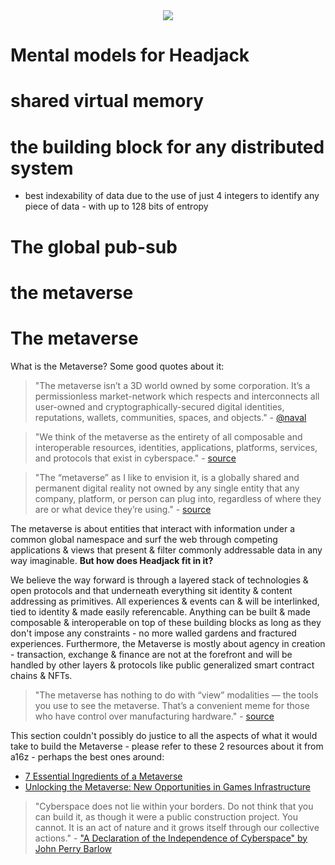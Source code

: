 <div style="text-align: center;">
    <img src="https://png.pngitem.com/pimgs/s/207-2073499_translate-platform-from-english-to-spanish-work-in.png">
</div>

# Mental models for Headjack


# shared virtual memory

# the building block for any distributed system
- best indexability of data due to the use of just 4 integers to identify any piece of data - with up to 128 bits of entropy


# The global pub-sub

# the metaverse



<!-- 

Ethereum is NOT the world computer - it's the world's settlement layer. The world computer will be built on the unified and global identity & address space of Headjack.



It enables the construction of global [causally consistent](https://en.wikipedia.org/wiki/Causal_consistency) distributed systems
TODO: is this true? what about the problem of an anchored message referencing an unanchored message? - maybe only true for the authorizations but not messages that refer to each other


Headjack is [distributed shared memory](https://en.wikipedia.org/wiki/Distributed_shared_memory) which is a form of memory architecture where physically separated memories can be addressed as a single shared address space

It is the ultimate [virtual memory](https://en.wikipedia.org/wiki/Virtual_memory) with enough space for anything (4 integers ==> 128 bits, also maybe more if there is fractal addressing?)
- a unified view of anything addressable


we can construct a Single address space operating system
https://en.wikipedia.org/wiki/Single_address_space_operating_system
where 



For Headjack the role of a [MMU](https://en.wikipedia.org/wiki/Memory_management_unit) is handled by the blockchain state ???

can build an infinite-core world computer atop a global shared addressing space


TODO: think about
https://en.wikipedia.org/wiki/Consistency_model
https://en.wikipedia.org/wiki/Memory_coherence
https://en.wikipedia.org/wiki/Cache_coherence
https://en.wikipedia.org/wiki/Causal_consistency



it disrupts layers 3, 4 & 5 of the osi model and turns the web into a computer



> "The internet is the computer but it's missing identity and [acls](https://en.wikipedia.org/wiki/Access-control_list)." - [koalaman](https://news.ycombinator.com/item?id=25734612).


- how to think about Headjack - analogies, kafka, etc.


- Kafka comparison - whats a stream, what are the guarantees and differences
    - maybe take the event streams part of the "possibilities with open data" page and separate it?
    - 
    - do a table as a comparison
    - 


if everything is just hashes indexing will suffer.


Whatever you think about [Urbit](https://urbit.org/) - even it could be migrated from Ethereum to Headjack for its identity. TODO: is this true? 32 bit integers for ids?


- the hierarchical addressing of content is a natural fit for kafka topics
    - application IDs as topics and offsets as nonces
        - lol - no, there are limits to how many topics there are - better use Cassandra
    - topics per user?
    - still very easy to pipe everything through it as compared to data with hashes
    - this is for infrastructure page!




[open state database](https://twitter.com/balajis/status/1123092897664880640)



RSS was [too technical](https://twitter.com/mgsiegler/status/311992206716203008) and it failed - [`"people jumped ship as soon as something better came along"`](https://twobithistory.org/2018/12/18/rss.html).
This is the user friendly revival of RSS



Think of Headjack as an [information bus](https://www.cs.cornell.edu/courses/cs614/2003sp/papers/OPS93.pdf) on top of which any type of distributed system can be architected thanks to the minimal semantics, self-describing messages, dynamically definable message types & permissionlessness. The service objects that deal with identity & authorization are on-chain and have guaranteed storage & retrievability whereas all data objects are just cryptographically anchored and stored off-chain ([IPFS](https://en.wikipedia.org/wiki/InterPlanetary_File_System)) for which durability & retrievability is on a [best-effort](https://en.wikipedia.org/wiki/Best-effort_delivery) basis without guarantees. It can [scale](numbers.md) practically as much as necessary. Another way to look at it is as a global [publish-subscribe](https://en.wikipedia.org/wiki/Publish%E2%80%93subscribe_pattern) messaging network similar to [Kafka](https://kafka.apache.org/intro) where accounts are treated as topics to which anyone can subscribe to - a notification highway. It is the manifestation of Jack's [vision for decentralizing Twitter](https://twitter.com/jack/status/1204766078468911106) which should have never become a company as [Jack admits](https://twitter.com/jack/status/1562861302242226178).



http://www.paulgraham.com/twitter.html
https://twitter.com/jack/status/1518772756069773313





- Integers are the most well-known, compact, and easy to work with data type - faster/easier indexing & querying versus content addressing, hashes, keypairs & signatures.



-->



















<!--
Metaverse stuff to go in the mental models page

The metaverse is connected and there is no connectivity without common addressing and shared identity


It is the enabler of layering of tech in the metaverse - the one true ID

The collective no lying by public officials panopticon - funding public goods in public in the metaverse

Whatever we build would effectively be the matrix. The matrix is the metaverse - put this qith the metaverse stuff in the last page

the ledger of record with common global identity is the metaverse - the matrix


-->

# The metaverse

What is the Metaverse? Some good quotes about it:

> "The metaverse isn’t a 3D world owned by some corporation. It’s a permissionless market-network which respects and interconnects all user-owned and cryptographically-secured digital identities, reputations, wallets, communities, spaces, and objects.<!-- It’s bootstrapping right now. -->" - [@naval](https://twitter.com/naval/status/1434586449068756993)

> "We think of the metaverse as the entirety of all composable and interoperable resources, identities, applications, platforms, services, and protocols that exist in cyberspace." - [source](https://blog.ceramic.network/into-the-dataverse/)

> "The “metaverse” as I like to envision it, is a globally shared and permanent digital reality not owned by any single entity that any company, platform, or person can plug into, regardless of where they are or what device they’re using." - [source](https://mirror.xyz/0xE4f646F0Be4fF5ce185540F5366295f91d75b65D/-xpmr7ceHmi5Hqsl7zRtig9ph_dtCvWjZOoWOVN0bcg)

<!-- > "Metaverse doesn’t mean 3D, it means decentralized." - [@naval](https://twitter.com/naval/status/1516477829134704641) -->

The metaverse is about entities that interact with information under a common global namespace and surf the web through competing applications & views that present & filter commonly addressable data in any way imaginable. **But how does Headjack fit in it?**

We believe the way forward is through a layered stack of technologies & open protocols and that underneath everything sit identity & content addressing as primitives. All experiences & events can & will be interlinked, tied to identity & made easily referencable. Anything can be built & made composable & interoperable on top of these building blocks as long as they don't impose any constraints - no more walled gardens and fractured experiences. Furthermore, the Metaverse is mostly about agency in creation - transaction, exchange & finance are not at the forefront and will be handled by other layers & protocols like public generalized smart contract chains & NFTs.

> "The metaverse has nothing to do with “view” modalities — the tools you use to see the metaverse. That’s a convenient meme for those who have control over manufacturing hardware." - [source](https://future.com/7-essential-ingredients-of-a-metaverse/)

This section couldn't possibly do justice to all the aspects of what it would take to build the Metaverse - please refer to these 2 resources about it from a16z - perhaps the best ones around:
- [7 Essential Ingredients of a Metaverse](https://future.com/7-essential-ingredients-of-a-metaverse/)
- [Unlocking the Metaverse: New Opportunities in Games Infrastructure](https://future.com/metaverse-infrastructure-technology-games/)






> "Cyberspace does not lie within your borders. Do not think that you can build it, as though it were a public construction project. You cannot. It is an act of nature and it grows itself through our collective actions." - ["A Declaration of the Independence of Cyberspace" by John Perry Barlow ](https://www.eff.org/cyberspace-independence)


<!-- 





`worldofwarcraft.com/12412/johnny/234/schema/56/boss_headshot`


instance/nonce/collections from an identity - perhaps 100% off-chain issuance with on-chain integer-only updates to facilitate off-chain "namespaces" & libraries of objects

How would marketplaces for off-chain items from a collection work?

Look at improbable for metaverse and M2 - Herman Narula

the visual metaverse could be built on top of headjack and nvidia's omniverse
omniverse usd (universal scene description)



> "When thinking about the metaverse, however, the engine takes on a more important role. To break down the walls that separate one game or experience from another, it is likely that games will be wrapped and hosted within the engine, instead of the other way around. In this expanded view, engines become platforms, and communication between these engines will largely define what I think of as the shared metaverse." - [source](https://future.com/metaverse-infrastructure-technology-games/)



== OTHER:


> "Games will be able to check your wallet and change your experience depending on what you’ve acquired in other games. Games built by third-party indie devs could be built around the objects of other games, in a literal way extending the game's universe." - [source](https://mirror.xyz/0xE4f646F0Be4fF5ce185540F5366295f91d75b65D/-xpmr7ceHmi5Hqsl7zRtig9ph_dtCvWjZOoWOVN0bcg)

https://decrypt.co/105791/new-interoperability-alliance-launches-dao-to-develop-metaverse-standards

-->
